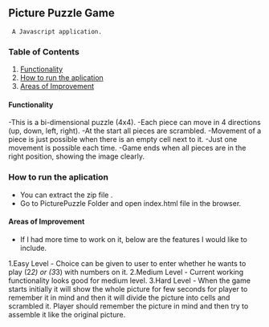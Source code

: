 ## Picture Puzzle Game
     A Javascript application.
     
### Table of Contents
1. [Functionality](#Functionality)
2. [How to run the aplication](#run)
3. [Areas of Improvement](#Improvement)

<a name="functionality"></a>
#### Functionality

-This is a bi-dimensional puzzle (4x4).
-Each piece can move in 4 directions (up, down, left, right).
-At the start all pieces are scrambled.
-Movement of a piece is just possible when there is an empty cell next to it.
-Just one movement is possible each time.
-Game ends when all pieces are in the right position, showing the image clearly.
 
<a name="run"></a>
### How to run the aplication
- You can extract the zip file .
- Go to PicturePuzzle Folder and open index.html file in the browser.

<a name="Improvement"></a>
#### Areas of Improvement
- If I had more time to work on it, below are the features I would like to include.

1.Easy Level - Choice can be given to user to enter whether he wants to play (2*2) or (3*3) with numbers on it.
2.Medium Level - Current working functionality looks good for medium level.
3.Hard Level - When the game starts initially it will show the whole picture for few seconds for player to remember it in mind and then it will divide the picture into cells and scrambled it. Player should remember the picture in mind and then try to assemble it like the original picture.
